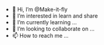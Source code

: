 
<ul> 
  <li>👋 Hi, I’m @Make-it-fly </li>
  <li>👀 I’m interested in learn and share </li>
  <li>🌱 I’m currently learning ... </li>
  <li>💞️ I’m looking to collaborate on ... </li>
  <li>📫 How to reach me ... </li>
<ul>
  
<!---
Make-it-fly/Make-it-fly is a ✨ special ✨ repository because its `README.md` (this file) appears on your GitHub profile.
You can click the Preview link to take a look at your changes.
--->
